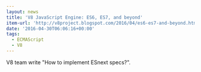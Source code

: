 ```yaml
---
layout: news
title: 'V8 JavaScript Engine: ES6, ES7, and beyond'
item-url: 'http://v8project.blogspot.com/2016/04/es6-es7-and-beyond.html'
date: '2016-04-30T06:06:16+00:00'
tags:
  - ECMAScript
  - V8
---
```

V8 team write "How to implement ESnext specs?".
